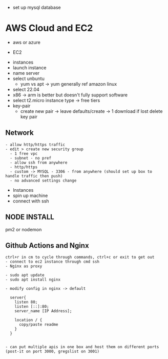 - set up mysql database

# AWS Cloud and EC2

 - aws or azure

 - EC2
  
<!-- NOTE openvpn.net -->

 - instances
  - launch instance
  - name server
  - select unbuntu 
    - yum vs apt -> yum generally ref amazon linux
  - select 22.04
  - x86 -> arm is better but doesn't fully support software
  - select t2.micro instance type -> free tiers
  - key-pair
    - create new pair -> leave defaults/create -> 1 download if lost delete key pair
  
  ## Network
    - allow http/https traffic
    - edit > create new security group
      - 1 free vpc
      - subnet - no pref
      - allow ssh from anywhere
      - http/https
      - custom -> MYSQL - 3306 - from anywhere (should set up box to handle traffic then push)
      - no advanced settings change
  
  - Instances
   - spin up machine
   - connect with ssh

  ## NODE INSTALL
   pm2 or nodemon
   

  ## Github Actions and Nginx
    ctrl+r in cm to cycle through commands, ctrl+c or exit to get out
    - connect to ec2 instance through cmd ssh
    - Nginx as proxy

    - sudo apt update
    - sudo apt install nginx

    - modify config in nginx -> default

      server{
        listen 80;
        listen [::]:80;
        server_name [IP Address];

        location / {
          copy/paste readme
        }
      }
    

    - can put multiple apis in one box and host them on different ports (post-it on port 3000, gregslist on 3001)

    

<!-- NOTE 502 bad gateway means nginx sent traffic to localhost but got no response-->


<!-- NOTE theme forest for landing page inspiration-->
